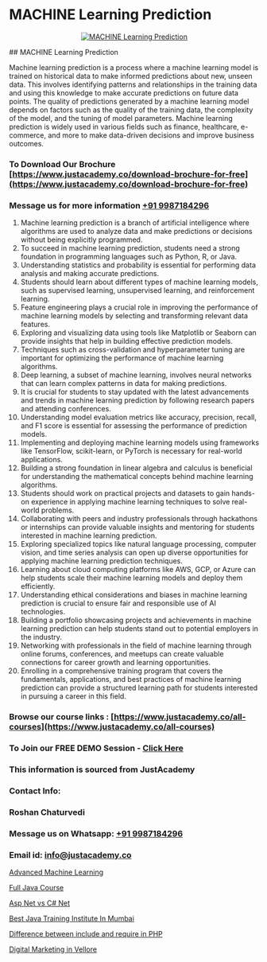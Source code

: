 # MACHINE Learning Prediction

<p align="center">
  <a href="https://justacademy.co/course-detail/machine-learning">
    <img src="https://justacademy.co/storage2/course_image/1709713428_course_image.webp" alt="MACHINE Learning Prediction">
  </a>
</p>
## MACHINE Learning Prediction

Machine learning prediction is a process where a machine learning model is trained on historical data to make informed predictions about new, unseen data. This involves identifying patterns and relationships in the training data and using this knowledge to make accurate predictions on future data points. The quality of predictions generated by a machine learning model depends on factors such as the quality of the training data, the complexity of the model, and the tuning of model parameters. Machine learning prediction is widely used in various fields such as finance, healthcare, e-commerce, and more to make data-driven decisions and improve business outcomes.
### To Download Our Brochure [https://www.justacademy.co/download-brochure-for-free](https://www.justacademy.co/download-brochure-for-free)
### Message us for more information [+91 9987184296](https://api.whatsapp.com/send?phone=919987184296)
1) Machine learning prediction is a branch of artificial intelligence where algorithms are used to analyze data and make predictions or decisions without being explicitly programmed.
2) To succeed in machine learning prediction, students need a strong foundation in programming languages such as Python, R, or Java.
3) Understanding statistics and probability is essential for performing data analysis and making accurate predictions.
4) Students should learn about different types of machine learning models, such as supervised learning, unsupervised learning, and reinforcement learning.
5) Feature engineering plays a crucial role in improving the performance of machine learning models by selecting and transforming relevant data features.
6) Exploring and visualizing data using tools like Matplotlib or Seaborn can provide insights that help in building effective prediction models.
7) Techniques such as cross-validation and hyperparameter tuning are important for optimizing the performance of machine learning algorithms.
8) Deep learning, a subset of machine learning, involves neural networks that can learn complex patterns in data for making predictions.
9) It is crucial for students to stay updated with the latest advancements and trends in machine learning prediction by following research papers and attending conferences.
10) Understanding model evaluation metrics like accuracy, precision, recall, and F1 score is essential for assessing the performance of prediction models.
11) Implementing and deploying machine learning models using frameworks like TensorFlow, scikit-learn, or PyTorch is necessary for real-world applications.
12) Building a strong foundation in linear algebra and calculus is beneficial for understanding the mathematical concepts behind machine learning algorithms.
13) Students should work on practical projects and datasets to gain hands-on experience in applying machine learning techniques to solve real-world problems.
14) Collaborating with peers and industry professionals through hackathons or internships can provide valuable insights and mentoring for students interested in machine learning prediction.
15) Exploring specialized topics like natural language processing, computer vision, and time series analysis can open up diverse opportunities for applying machine learning prediction techniques.
16) Learning about cloud computing platforms like AWS, GCP, or Azure can help students scale their machine learning models and deploy them efficiently.
17) Understanding ethical considerations and biases in machine learning prediction is crucial to ensure fair and responsible use of AI technologies.
18) Building a portfolio showcasing projects and achievements in machine learning prediction can help students stand out to potential employers in the industry.
19) Networking with professionals in the field of machine learning through online forums, conferences, and meetups can create valuable connections for career growth and learning opportunities.
20) Enrolling in a comprehensive training program that covers the fundamentals, applications, and best practices of machine learning prediction can provide a structured learning path for students interested in pursuing a career in this field.

### Browse our course links : [https://www.justacademy.co/all-courses](https://www.justacademy.co/all-courses) 
### To Join our FREE DEMO Session - [Click Here](https://www.justacademy.co/register-for-course-demo)


### This information is sourced from JustAcademy
### Contact Info:
### Roshan Chaturvedi
### Message us on Whatsapp: [+91 9987184296](https://api.whatsapp.com/send?phone=919987184296)
### Email id: [info@justacademy.co](mailto:info@justacademy.co)
                
[Advanced Machine Learning](https://www.linkedin.com/pulse/advanced-machine-learning-justacademy-bristol-iqjie?trackingId=%2B4dfWBUPE3rfX6XXiDj6%2Bw%3D%3D&lipi=urn%3Ali%3Apage%3Ad_flagship3_company_admin%3BuQw2P2SXTeivwplSXi08Jg%3D%3D)

[Full Java Course](https://www.linkedin.com/pulse/full-java-course-justacademy-ahmedabad-lcaic/)

[Asp Net vs C# Net](https://medium.com/@mahi3106/asp-net-vs-c-net-49045fe55452)

[Best Java Training Institute In Mumbai](https://medium.com/@mistersumit961/best-java-training-institute-in-mumbai-17c6b702baf8)

[Difference between include and require in PHP](https://justacademyin.github.io/justacademy/difference-between-include-and-require-in-php)

[Digital Marketing in Vellore](https://justacademyin.github.io/justacademy/digital-marketing-in-vellore)

